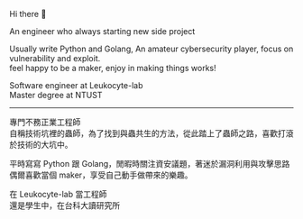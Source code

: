 Hi there 👋  

An engineer who always starting new side project  

Usually write Python and Golang,
An amateur cybersecurity player, focus on vulnerability and exploit.  
feel happy to be a maker, enjoy in making things works!  

Software engineer at Leukocyte-lab  
Master degree at NTUST  

---

專門不務正業工程師  
自稱技術坑裡的蟲師，為了找到與蟲共生的方法，從此踏上了蟲師之路，喜歡打滾於技術的大坑中。  

平時寫寫 Python 跟 Golang，閒暇時關注資安議題，著迷於漏洞利用與攻擊思路  
偶爾喜歡當個 maker，享受自己動手做帶來的樂趣。  

在 Leukocyte-lab 當工程師  
還是學生中，在台科大讀研究所  
